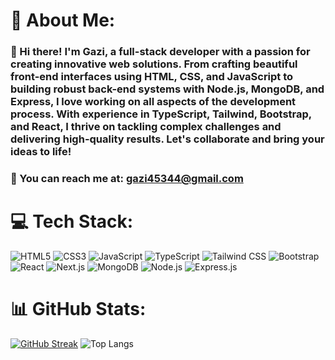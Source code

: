 # 💫 About Me:
### 👋 Hi there! I'm Gazi, a full-stack developer with a passion for creating innovative web solutions. From crafting beautiful front-end interfaces using HTML, CSS, and JavaScript to building robust back-end systems with Node.js, MongoDB, and Express, I love working on all aspects of the development process. With experience in TypeScript, Tailwind, Bootstrap, and React, I thrive on tackling complex challenges and delivering high-quality results. Let's collaborate and bring your ideas to life!

### 📧 You can reach me at: gazi45344@gmail.com

# 💻 Tech Stack:
![HTML5](https://img.shields.io/badge/html5-%23E34F26.svg?style=plastic&logo=html5&logoColor=white&width=large) ![CSS3](https://img.shields.io/badge/css3-%231572B6.svg?style=plastic&logo=css3&logoColor=white&width=large) ![JavaScript](https://img.shields.io/badge/javascript-%23323330.svg?style=plastic&logo=javascript&logoColor=%23F7DF1E&width=large) ![TypeScript](https://img.shields.io/badge/typescript-%23007ACC.svg?style=plastic&logo=typescript&logoColor=white&width=large) ![Tailwind CSS](https://img.shields.io/badge/tailwindcss-%2338B2AC.svg?style=plastic&logo=tailwind-css&logoColor=white&width=large) ![Bootstrap](https://img.shields.io/badge/bootstrap-%23563D7C.svg?style=plastic&logo=bootstrap&logoColor=white&width=large) ![React](https://img.shields.io/badge/react-%2320232a.svg?style=plastic&logo=react&logoColor=%2361DAFB&width=large) ![Next.js](https://img.shields.io/badge/Next-black?style=plastic&logo=next.js&logoColor=white&width=large) ![MongoDB](https://img.shields.io/badge/MongoDB-%234ea94b.svg?style=plastic&logo=mongodb&logoColor=white&width=large) ![Node.js](https://img.shields.io/badge/node.js-6DA55F?style=plastic&logo=node.js&logoColor=white&width=large) ![Express.js](https://img.shields.io/badge/express.js-%23404d59.svg?style=plastic&logo=express&logoColor=white&width=large) 

# 📊 GitHub Stats:
[![GitHub Streak](https://streak-stats.demolab.com?username=Gazi2050&theme=dark&hide_border=true&border_radius=10)](https://git.io/streak-stats)
![Top Langs](https://github-readme-stats.vercel.app/api/top-langs/?username=Gazi2050&theme=dark&hide_border=true&border_radius=10&layout=compact)
